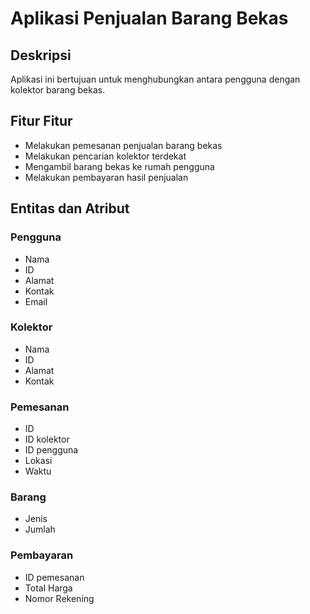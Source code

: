 # Aplikasi Penjualan Barang Bekas

## Deskripsi
Aplikasi ini bertujuan untuk menghubungkan antara pengguna dengan kolektor barang bekas.

## Fitur Fitur
- Melakukan pemesanan penjualan barang bekas
- Melakukan pencarian kolektor terdekat
- Mengambil barang bekas ke rumah pengguna
- Melakukan pembayaran hasil penjualan

## Entitas dan Atribut
### Pengguna
- Nama
- ID
- Alamat
- Kontak
- Email

### Kolektor
- Nama
- ID
- Alamat
- Kontak

### Pemesanan
- ID 
- ID kolektor
- ID pengguna
- Lokasi
- Waktu

### Barang
- Jenis
- Jumlah

### Pembayaran
- ID pemesanan
- Total Harga
- Nomor Rekening
